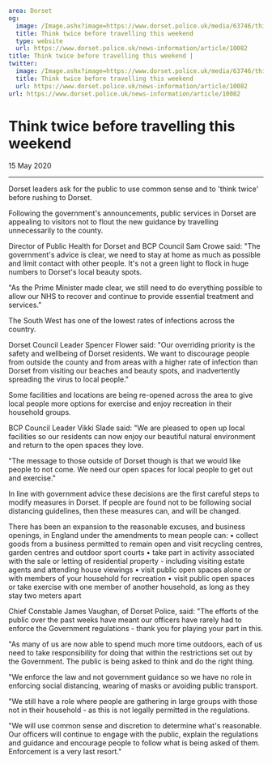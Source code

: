 ```yaml
area: Dorset
og:
  image: /Image.ashx?image=https://www.dorset.police.uk/media/63746/think_twice_dorset_stay_safe.jpg&amp;amp;width=150
  title: Think twice before travelling this weekend
  type: website
  url: https://www.dorset.police.uk/news-information/article/10082
title: Think twice before travelling this weekend |
twitter:
  image: /Image.ashx?image=https://www.dorset.police.uk/media/63746/think_twice_dorset_stay_safe.jpg&amp;amp;width=150
  title: Think twice before travelling this weekend
  url: https://www.dorset.police.uk/news-information/article/10082
url: https://www.dorset.police.uk/news-information/article/10082
```

# Think twice before travelling this weekend

15 May 2020

* * *

Dorset leaders ask for the public to use common sense and to 'think twice' before rushing to Dorset.

Following the government's announcements, public services in Dorset are appealing to visitors not to flout the new guidance by travelling unnecessarily to the county.

Director of Public Health for Dorset and BCP Council Sam Crowe said: "The government's advice is clear, we need to stay at home as much as possible and limit contact with other people. It's not a green light to flock in huge numbers to Dorset's local beauty spots.

"As the Prime Minister made clear, we still need to do everything possible to allow our NHS to recover and continue to provide essential treatment and services."

The South West has one of the lowest rates of infections across the country.

Dorset Council Leader Spencer Flower said: "Our overriding priority is the safety and wellbeing of Dorset residents. We want to discourage people from outside the county and from areas with a higher rate of infection than Dorset from visiting our beaches and beauty spots, and inadvertently spreading the virus to local people."

Some facilities and locations are being re-opened across the area to give local people more options for exercise and enjoy recreation in their household groups.

BCP Council Leader Vikki Slade said: "We are pleased to open up local facilities so our residents can now enjoy our beautiful natural environment and return to the open spaces they love.

"The message to those outside of Dorset though is that we would like people to not come. We need our open spaces for local people to get out and exercise."

In line with government advice these decisions are the first careful steps to modify measures in Dorset. If people are found not to be following social distancing guidelines, then these measures can, and will be changed.

There has been an expansion to the reasonable excuses, and business openings, in England under the amendments to mean people can:
• collect goods from a business permitted to remain open and visit recycling centres, garden centres and outdoor sport courts
• take part in activity associated with the sale or letting of residential property - including visiting estate agents and attending house viewings
• visit public open spaces alone or with members of your household for recreation
• visit public open spaces or take exercise with one member of another household, as long as they stay two meters apart

Chief Constable James Vaughan, of Dorset Police, said: "The efforts of the public over the past weeks have meant our officers have rarely had to enforce the Government regulations - thank you for playing your part in this.

"As many of us are now able to spend much more time outdoors, each of us need to take responsibility for doing that within the restrictions set out by the Government. The public is being asked to think and do the right thing.

"We enforce the law and not government guidance so we have no role in enforcing social distancing, wearing of masks or avoiding public transport.

"We still have a role where people are gathering in large groups with those not in their household - as this is not legally permitted in the regulations.

"We will use common sense and discretion to determine what's reasonable. Our officers will continue to engage with the public, explain the regulations and guidance and encourage people to follow what is being asked of them. Enforcement is a very last resort."
